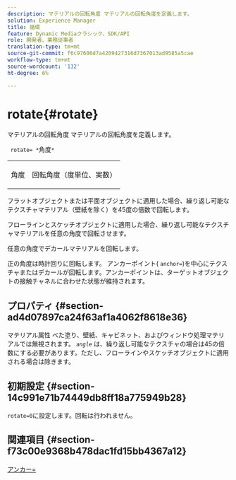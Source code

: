 ```yaml
---
description: マテリアルの回転角度 マテリアルの回転角度を定義します。
solution: Experience Manager
title: 循環
feature: Dynamic Mediaクラシック，SDK/API
role: 開発者、業務従事者
translation-type: tm+mt
source-git-commit: f6c97606d7a4209427316d7367013ad9585a5cae
workflow-type: tm+mt
source-wordcount: '132'
ht-degree: 6%

---
```



# rotate{#rotate}

マテリアルの回転角度 マテリアルの回転角度を定義します。

` rotate= *`角度`*`

<table id="simpletable_F1A87ECD86E8429788825374A6882CB9"> 
 <tr class="strow"> 
  <td class="stentry"> <p> <span class="varname"> 角度 </span> </p> </td> 
  <td class="stentry"> <p>回転角度（度単位、実数） </p> </td> 
 </tr> 
</table>

フラットオブジェクトまたは平面オブジェクトに適用した場合、繰り返し可能なテクスチャマテリアル（壁紙を除く）を45度の倍数で回転します。

フローラインとスケッチオブジェクトに適用した場合、繰り返し可能なテクスチャマテリアルを任意の角度で回転させます。

任意の角度でデカールマテリアルを回転します。

正の角度は時計回りに回転します。 アンカーポイント( `anchor=`)を中心にテクスチャまたはデカールが回転します。アンカーポイントは、ターゲットオブジェクトの接触チャネルに合わせた状態が維持されます。

## プロパティ {#section-ad4d07897ca24f63af1a4062f8618e36}

マテリアル属性 べた塗り、壁紙、キャビネット、およびウィンドウ処理マテリアルでは無視されます。 *`angle`* は、繰り返し可能なテクスチャの場合は45の倍数にする必要があります。ただし、フローラインやスケッチオブジェクトに適用される場合は除きます。

## 初期設定 {#section-14c991e71b74449db8ff18a775949b28}

`rotate=0`に設定します。回転は行われません。

## 関連項目 {#section-f73c00e9368b478dac1fd15bb4367a12}

[アンカー=](../../../../../ir-api/http-protocol/image-rendering-api-ref/c-ir-http-protocol-ref/c-ir-http-protocol-command-reference/r-ir-http-anchor.md#reference-d53923d785c9442997dc7f2199524c26)
